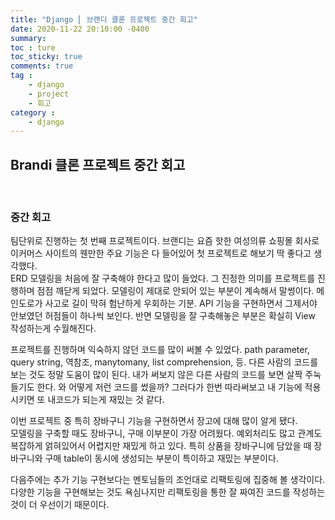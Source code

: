 ```yaml
---
title: "Django ⎜ 브랜디 클론 프로젝트 중간 회고"
date: 2020-11-22 20:10:00 -0400
summary: 
toc : ture
toc_sticky: true
comments: true
tag : 
    - django
    - project
    - 회고
category : 
    - django
---
```


## Brandi 클론 프로젝트 중간 회고

<br>

### 중간 회고
팀단위로 진행하는 첫 번째 프로젝트이다. 브랜디는 요즘 핫한 여성의류 쇼핑몰 회사로 이커머스 사이트의 웬만한 주요 기능은 다 들어있어 첫 프로젝트로 해보기 딱 좋다고 생각했다.  
ERD 모델링을 처음에 잘 구축해야 한다고 많이 들었다. 그 진정한 의미를 프로젝트를 진행하며 점점 깨닫게 되었다. 모델링이 제대로 안되어 있는 부분이 계속해서 말썽이다. 메인도로가 사고로 길이 막혀 험난하게 우회하는 기분. API 기능을 구현하면서 그제서야 안보였던 허점들이 하나씩 보인다. 반면 모델링을 잘 구축해놓은 부분은 확실히 View 작성하는게 수월해진다.  

프로젝트를 진행하며 익숙하지 않던 코드를 많이 써볼 수 있었다. path parameter, query string, 역참조, manytomany, list comprehension, 등. 다른 사람의 코드를 보는 것도 정말 도움이 많이 된다. 내가 써보지 않은 다른 사람의 코드를 보면 살짝 주눅들기도 한다. 와 어떻게 저런 코드를 썼을까? 그러다가 한번 따라써보고 내 기능에 적용시키면 또 내코드가 되는게 재밌는 것 같다.

이번 프로젝트 중 특히 장바구니 기능을 구현하면서 장고에 대해 많이 알게 됐다.  
모델링을 구축할 때도 장바구니, 구매 이부분이 가장 어려웠다. 예외처리도 많고 관계도 복잡하게 얽혀있어서 어렵지만 재밌게 하고 있다.
특히 상품을 장바구니에 담았을 때 장바구니와 구매 table이 동시에 생성되는 부분이 특이하고 재밌는 부분이다.  


다음주에는 추가 기능 구현보다는 멘토님들의 조언대로 리팩토링에 집중해 볼 생각이다.  
다양한 기능을 구현해보는 것도 욕심나지만 리팩토링을 통한 잘 짜여진 코드를 작성하는 것이 더 우선이기 때문이다.

